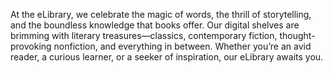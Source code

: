 At the eLibrary, we celebrate the magic of words, the thrill of storytelling, and the boundless knowledge that books offer. Our digital shelves are brimming with literary treasures—classics, contemporary fiction, thought-provoking nonfiction, and everything in between. Whether you’re an avid reader, a curious learner, or a seeker of inspiration, our eLibrary awaits you.
